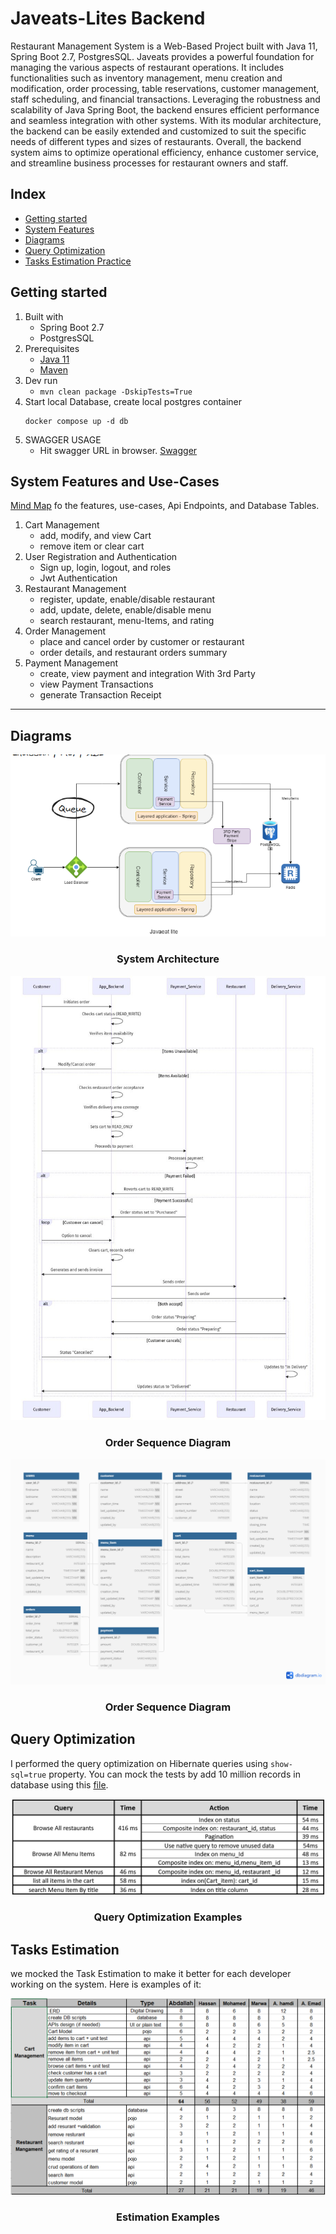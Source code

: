 # Javeats-Lites Backend

Restaurant Management System is a Web-Based Project built with Java 11, Spring Boot 2.7, PostgresSQL.
Javeats provides a powerful foundation for managing the various aspects of restaurant operations.
It includes functionalities such as inventory management, menu creation and modification,
order processing, table reservations, customer management, staff scheduling, and financial transactions.
Leveraging the robustness and scalability of Java Spring Boot, the backend ensures efficient performance and seamless
integration with other systems.
With its modular architecture, the backend can be easily extended and customized to suit the specific needs of different
types and sizes of restaurants.
Overall, the backend system aims to optimize operational efficiency, enhance customer service, and streamline business
processes for restaurant owners and staff.

## Index

- [Getting started](#getting-started)
- [System Features](#system-features-and-use-cases)
- [Diagrams](#Diagrams)
- [Query Optimization](#query-optimization)
- [Tasks Estimation Practice](#tasks-estimation)

## Getting started

1. Built with
    - Spring Boot 2.7
    - PostgresSQL
2. Prerequisites
    - [Java 11](https://openjdk.java.net/)
    - [Maven](https://maven.apache.org/)
3. Dev run
    - `mvn clean package -DskipTests=True`
4. Start local Database, create local postgres container
    ```shell 
    docker compose up -d db
    ```
5. SWAGGER USAGE
    - Hit swagger URL in browser. [Swagger](http://localhost:9090/swagger-ui/index.html)

## System Features and Use-Cases

[Mind Map](src/main/resources/img/order_sequence_diagaram.jpeg) fo the features, use-cases, Api Endpoints, and Database
Tables.

1. Cart Management
    - add, modify, and view Cart
    - remove item or clear cart
2. User Registration and Authentication
    - Sign up, login, logout, and roles
    - Jwt Authentication
3. Restaurant Management
    - register, update, enable/disable restaurant
    - add, update, delete, enable/disable menu
    - search restaurant, menu-Items, and rating
4. Order Management
    - place and cancel order by customer or restaurant
    - order details, and restaurant orders summary
5. Payment Management
    - create, view payment and integration With 3rd Party
    - view Payment Transactions
    - generate Transaction Receipt<br>

- - - 

## Diagrams

<p align="center">
<img src="src/main/resources/img/sys_Arch.png" alt="System Architecture">
</p>
<h3 align="center">System Architecture</h3>

<p align="center">
<img src="src/main/resources/img/order_sequence_diagaram.jpeg" alt="Order Sequence Diagram">
</p>
<h3 align="center">Order Sequence Diagram</h3>

<p align="center">
<img src="src/main/resources/img/db-design.png" alt="Entity Relationship Diagram">
</p>
<h3 align="center">Order Sequence Diagram</h3>

## Query Optimization

I performed the query optimization on Hibernate queries using `show-sql=true` property.
You can mock the tests by add 10 million records in database using
this [file](src/main/resources/data/test_data/mock-data.sql).
<p align="center">
<img src="src/main/resources/img/query_optimize_ex.jpg" alt="Query Optimization">
</p>
<h3 align="center">Query Optimization Examples</h3>

## Tasks Estimation

we mocked the Task Estimation to make it better for each developer working on the system. Here is examples of it:
<p align="center">
<img src="src/main/resources/img/estimation_tasks.png" alt="estimation 01">
</p>
<h3 align="center">Estimation Examples</h3>

